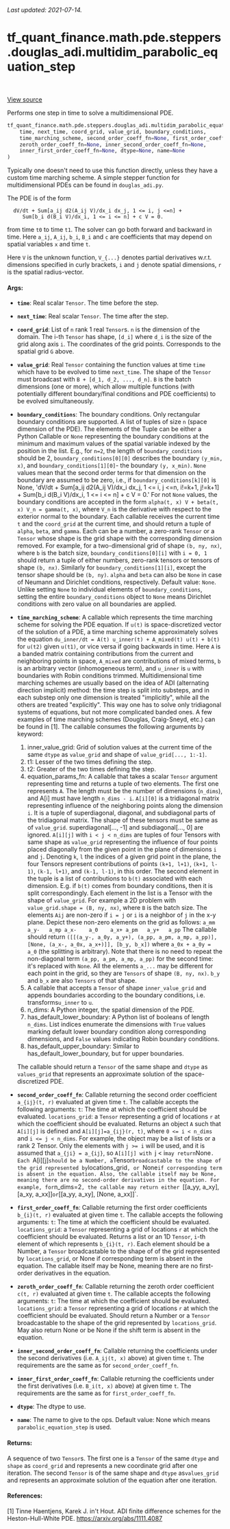 <!--
This file is generated by a tool. Do not edit directly.
For open-source contributions the docs will be updated automatically.
-->

*Last updated: 2021-07-14.*

<div itemscope itemtype="http://developers.google.com/ReferenceObject">
<meta itemprop="name" content="tf_quant_finance.math.pde.steppers.douglas_adi.multidim_parabolic_equation_step" />
<meta itemprop="path" content="Stable" />
</div>

# tf_quant_finance.math.pde.steppers.douglas_adi.multidim_parabolic_equation_step

<!-- Insert buttons and diff -->

<table class="tfo-notebook-buttons tfo-api" align="left">
</table>

<a target="_blank" href="https://github.com/google/tf-quant-finance/blob/master/tf_quant_finance/math/pde/steppers/multidim_parabolic_equation_stepper.py">View source</a>



Performs one step in time to solve a multidimensional PDE.

```python
tf_quant_finance.math.pde.steppers.douglas_adi.multidim_parabolic_equation_step(
    time, next_time, coord_grid, value_grid, boundary_conditions,
    time_marching_scheme, second_order_coeff_fn=None, first_order_coeff_fn=None,
    zeroth_order_coeff_fn=None, inner_second_order_coeff_fn=None,
    inner_first_order_coeff_fn=None, dtype=None, name=None
)
```



<!-- Placeholder for "Used in" -->

Typically one doesn't need to use this function directly, unless they have
a custom time marching scheme. A simple stepper function for multidimensional
PDEs can be found in `douglas_adi.py`.

The PDE is of the form

```None
  dV/dt + Sum[a_ij d2(A_ij V)/dx_i dx_j, 1 <= i, j <=n] +
     Sum[b_i d(B_i V)/dx_i, 1 <= i <= n] + c V = 0.
```
from time `t0` to time `t1`. The solver can go both forward and backward in
time. Here `a_ij`, `A_ij`, `b_i`, `B_i` and `c` are coefficients that may
depend on spatial variables `x` and time `t`.

Here `V` is the unknown function, `V_{...}` denotes partial derivatives
w.r.t. dimensions specified in curly brackets, `i` and `j` denote spatial
dimensions, `r` is the spatial radius-vector.

#### Args:


* <b>`time`</b>: Real scalar `Tensor`. The time before the step.
* <b>`next_time`</b>: Real scalar `Tensor`. The time after the step.
* <b>`coord_grid`</b>: List of `n` rank 1 real `Tensor`s. `n` is the dimension of the
  domain. The i-th `Tensor` has shape, `[d_i]` where `d_i` is the size of
  the grid along axis `i`. The coordinates of the grid points. Corresponds
  to the spatial grid `G` above.
* <b>`value_grid`</b>: Real `Tensor` containing the function values at time
  `time` which have to be evolved to time `next_time`. The shape of the
  `Tensor` must broadcast with `B + [d_1, d_2, ..., d_n]`. `B` is the batch
  dimensions (one or more), which allow multiple functions (with potentially
  different boundary/final conditions and PDE coefficients) to be evolved
  simultaneously.
* <b>`boundary_conditions`</b>: The boundary conditions. Only rectangular boundary
  conditions are supported. A list of tuples of size `n` (space dimension
  of the PDE). The elements of the Tuple can be either a Python Callable or
  `None` representing the boundary conditions at the minimum and maximum
  values of the spatial variable indexed by the position in the list. E.g.,
  for `n=2`, the length of `boundary_conditions` should be 2,
  `boundary_conditions[0][0]` describes the boundary `(y_min, x)`, and
  `boundary_conditions[1][0]`- the boundary `(y, x_min)`. `None` values mean
  that the second order terms for that dimension on the boundary are assumed
  to be zero, i.e., if `boundary_conditions[k][0]` is None,
  'dV/dt + Sum[a_ij d2(A_ij V)/dx_i dx_j, 1 <= i, j <=n, i!=k+1, j!=k+1] +
     Sum[b_i d(B_i V)/dx_i, 1 <= i <= n] + c V = 0.'
  For not `None` values, the boundary conditions are accepted in the form
  `alpha(t, x) V + beta(t, x) V_n = gamma(t, x)`, where `V_n` is the
  derivative with respect to the exterior normal to the boundary.
  Each callable receives the current time `t` and the `coord_grid` at the
  current time, and should return a tuple of `alpha`, `beta`, and `gamma`.
  Each can be a number, a zero-rank `Tensor` or a `Tensor` whose shape is
  the grid shape with the corresponding dimension removed.
  For example, for a two-dimensional grid of shape `(b, ny, nx)`, where `b`
  is the batch size, `boundary_conditions[0][i]` with `i = 0, 1` should
  return a tuple of either numbers, zero-rank tensors or tensors of shape
  `(b, nx)`. Similarly for `boundary_conditions[1][i]`, except the tensor
  shape should be `(b, ny)`. `alpha` and `beta` can also be `None` in case
  of Neumann and Dirichlet conditions, respectively.
  Default value: `None`. Unlike setting `None` to individual elements of
  `boundary_conditions`, setting the entire `boundary_conditions` object to
  `None` means Dirichlet conditions with zero value on all boundaries are
  applied.
* <b>`time_marching_scheme`</b>: A callable which represents the time marching scheme
  for solving the PDE equation. If `u(t)` is space-discretized vector of the
  solution of a PDE, a time marching scheme approximately solves the
  equation `du_inner/dt = A(t) u_inner(t) + A_mixed(t) u(t) + b(t)` for
  `u(t2)` given `u(t1)`, or vice versa if going backwards in time.
  Here `A` is a banded matrix containing contributions from the current and
  neighboring points in space, `A_mixed` are contributions of mixed terms,
  `b` is an arbitrary vector (inhomogeneous term), and `u_inner` is `u` with
  boundaries with Robin conditions trimmed.
  Multidimensional time marching schemes are usually based on the idea of
  ADI (alternating direction implicit) method: the time step is split into
  substeps, and in each substep only one dimension is treated "implicitly",
  while all the others are treated "explicitly". This way one has to solve
  only tridiagonal systems of equations, but not more complicated banded
  ones. A few examples of time marching schemes (Douglas, Craig-Sneyd, etc.)
  can be found in [1].
  The callable consumes the following arguments by keyword:
    1. inner_value_grid: Grid of solution values at the current time of
      the same `dtype` as `value_grid` and shape of `value_grid[..., 1:-1]`.
    2. t1: Lesser of the two times defining the step.
    3. t2: Greater of the two times defining the step.
    4. equation_params_fn: A callable that takes a scalar `Tensor` argument
      representing time and returns a tuple of two elements.
      The first one represents `A`. The length must be the number of
      dimensions (`n_dims`), and A[i] must have length `n_dims - i`.
      `A[i][0]` is a tridiagonal matrix representing influence of the
      neighboring points along the dimension `i`. It is a tuple of
      superdiagonal, diagonal, and subdiagonal parts of the tridiagonal
      matrix. The shape of these tensors must be same as of `value_grid`.
      superdiagonal[..., -1] and subdiagonal[..., 0] are ignored.
      `A[i][j]` with `i < j < n_dims` are tuples of four Tensors with same
      shape as `value_grid` representing the influence of four points placed
      diagonally from the given point in the plane of dimensions `i` and
      `j`. Denoting `k`, `l` the indices of a given grid point in the plane,
      the four Tensors represent contributions of points `(k+1, l+1)`,
      `(k+1, l-1)`, `(k-1, l+1)`, and `(k-1, l-1)`, in this order.
      The second element in the tuple is a list of contributions to `b(t)`
      associated with each dimension. E.g. if `b(t)` comes from boundary
      conditions, then it is split correspondingly. Each element in the list
      is a Tensor with the shape of `value_grid`.
      For example a 2D problem with `value_grid.shape = (B, ny, nx)`, where
      `B` is the batch size. The elements `Aij` are non-zero if `i = j` or
      `i` is a neighbor of `j` in the x-y plane. Depict these non-zero
      elements on the grid as follows:
      ```
      a_mm    a_y-   a_mp
      a_x-    a_0    a_x+
      a_pm   a_y+   a_pp
      ```
      The callable should return
      ```
      ([[(a_y-, a_0y, a_y+), (a_pp, a_pm, a_mp, a_pp)],
        [None, (a_x-, a_0x, a_x+)]],
      [b_y, b_x])
      ```
      where `a_0x + a_0y = a_0` (the splitting is arbitrary). Note that
      there is no need to repeat the non-diagonal term
      `(a_pp, a_pm, a_mp, a_pp)` for the second time: it's replaced with
      `None`.
      All the elements `a_...` may be different for each point in the grid,
      so they are `Tensors` of shape `(B, ny, nx)`. `b_y` and `b_x` are also
      `Tensors` of that shape.
    5. A callable that accepts a `Tensor` of shape `inner_value_grid` and
      appends boundaries according to the boundary conditions, i.e.
      transforms`u_inner` to `u`.
    6. n_dims: A Python integer, the spatial dimension of the PDE.
    7. has_default_lower_boundary: A Python list of booleans of length
      `n_dims`. List indices enumerate the dimensions with `True` values
      marking default lower boundary condition along corresponding
      dimensions, and `False` values indicating Robin boundary conditions.
    8. has_default_upper_boundary: Similar to has_default_lower_boundary,
      but for upper boundaries.

  The callable should return a `Tensor` of the same shape and `dtype` as
  `values_grid` that represents an approximate solution of the
  space-discretized PDE.
* <b>`second_order_coeff_fn`</b>: Callable returning the second order coefficient
  `a_{ij}(t, r)` evaluated at given time `t`.
  The callable accepts the following arguments:
    `t`: The time at which the coefficient should be evaluated.
    `locations_grid`: a `Tensor` representing a grid of locations `r` at
      which the coefficient should be evaluated.
  Returns an object `A` such that `A[i][j]` is defined and
  `A[i][j]=a_{ij}(r, t)`, where `0 <= i < n_dims` and `i <= j < n_dims`.
  For example, the object may be a list of lists or a rank 2 Tensor.
  Only the elements with `j >= i` will be used, and it is assumed that
  `a_{ji} = a_{ij}`, so `A[i][j] with `j < i` may return `None`.
  Each `A[i][j]` should be a Number, a `Tensor` broadcastable to the
  shape of the grid represented by `locations_grid`, or `None` if
  corresponding term is absent in the equation. Also, the callable itself
  may be None, meaning there are no second-order derivatives in the
  equation.
  For example, for `n_dims=2`, the callable may return either
  `[[a_yy, a_xy], [a_xy, a_xx]]` or `[[a_yy, a_xy], [None, a_xx]]`.
* <b>`first_order_coeff_fn`</b>: Callable returning the first order coefficients
  `b_{i}(t, r)` evaluated at given time `t`.
  The callable accepts the following arguments:
    `t`: The time at which the coefficient should be evaluated.
    `locations_grid`: a `Tensor` representing a grid of locations `r` at
      which the coefficient should be evaluated.
  Returns a list or an 1D `Tensor`, `i`-th element of which represents
  `b_{i}(t, r)`. Each element should be a Number, a `Tensor` broadcastable
   to the shape of of the grid represented by `locations_grid`, or None if
   corresponding term is absent in the equation. The callable itself may be
   None, meaning there are no first-order derivatives in the equation.
* <b>`zeroth_order_coeff_fn`</b>: Callable returning the zeroth order coefficient
  `c(t, r)` evaluated at given time `t`.
  The callable accepts the following arguments:
    `t`: The time at which the coefficient should be evaluated.
    `locations_grid`: a `Tensor` representing a grid of locations `r` at
      which the coefficient should be evaluated.
  Should return a Number or a `Tensor` broadcastable to the shape of
  the grid represented by `locations_grid`. May also return None or be None
  if the shift term is absent in the equation.
* <b>`inner_second_order_coeff_fn`</b>: Callable returning the coefficients under the
  second derivatives (i.e. `A_ij(t, x)` above) at given time `t`. The
  requirements are the same as for `second_order_coeff_fn`.
* <b>`inner_first_order_coeff_fn`</b>: Callable returning the coefficients under the
  first derivatives (i.e. `B_i(t, x)` above) at given time `t`. The
  requirements are the same as for `first_order_coeff_fn`.
* <b>`dtype`</b>: The dtype to use.
* <b>`name`</b>: The name to give to the ops.
  Default value: None which means `parabolic_equation_step` is used.


#### Returns:

A sequence of two `Tensor`s. The first one is a `Tensor` of the same
`dtype` and `shape` as `coord_grid` and represents a new coordinate grid
after one iteration. The second `Tensor` is of the same shape and `dtype`
as`values_grid` and represents an approximate solution of the equation after
one iteration.


#### References:
[1] Tinne Haentjens, Karek J. in't Hout. ADI finite difference schemes
for the Heston-Hull-White PDE. https://arxiv.org/abs/1111.4087